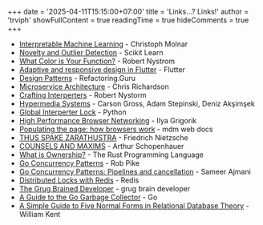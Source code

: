 +++
date = '2025-04-11T15:15:00+07:00'
title = 'Links...? Links!'
author = 'trviph'
showFullContent = true
readingTime = true
hideComments = true
+++

- [Interpretable Machine Learning](https://christophm.github.io/interpretable-ml-book/) - Christoph Molnar
- [Novelty and Outlier Detection](https://scikit-learn.org/stable/modules/outlier_detection.html) - Scikit Learn
- [What Color is Your Function?](https://journal.stuffwithstuff.com/2015/02/01/what-color-is-your-function/) - Robert Nystrom
- [Adaptive and responsive design in Flutter](https://docs.flutter.dev/ui/adaptive-responsive) - Flutter
- [Design Patterns](https://refactoring.guru/) - Refactoring.Guru
- [Microservice Architecture](https://microservices.io/) - Chris Richardson
- [Crafting Interperters](https://craftinginterpreters.com/contents.html) - Robert Nystorm
- [Hypermedia Systems](https://hypermedia.systems/book/contents/) - Carson Gross, Adam Stepinski, Deniz Akşimşek
- [Global Interperter Lock](https://wiki.python.org/moin/GlobalInterpreterLock) - Python
- [High Performance Browser Networking](https://hpbn.co/) - Ilya Grigorik
- [Populating the page: how browsers work](https://developer.mozilla.org/en-US/docs/Web/Performance/Guides/How_browsers_work) - mdm web docs
- [THUS SPAKE ZARATHUSTRA](https://gutenberg.org/cache/epub/1998/pg1998-images.html) - Friedrich Nietzsche
- [COUNSELS AND MAXIMS](https://www.gutenberg.org/files/10715/10715-h/10715-h.htm) - Arthur Schopenhauer
- [What is Ownership?](https://doc.rust-lang.org/book/ch04-01-what-is-ownership.html) - The Rust Programming Language
- [Go Concurrency Patterns](https://go.dev/talks/2012/concurrency.slide) - Rob Pike
- [Go Concurrency Patterns: Pipelines and cancellation](https://go.dev/blog/pipelines) - Sameer Ajmani
- [Distributed Locks with Redis](https://redis.io/docs/latest/develop/use/patterns/distributed-locks/) - Redis
- [The Grug Brained Developer](https://grugbrain.dev/) - grug brain developer
- [A Guide to the Go Garbage Collector](https://tip.golang.org/doc/gc-guide) - Go
- [A Simple Guide to Five Normal Forms in Relational Database Theory](https://www.bkent.net/Doc/simple5.htm) - William Kent
